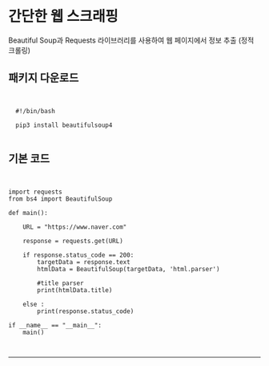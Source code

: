 간단한 웹 스크래핑
===

Beautiful Soup과 Requests 라이브러리를 사용하여 웹 페이지에서 정보 추출 (정적 크롤링)

## 패키지 다운로드

<pre><code>

  #!/bin/bash

  pip3 install beautifulsoup4
  
</code></pre>

## 기본 코드

<pre><code>

import requests
from bs4 import BeautifulSoup

def main():

    URL = "https://www.naver.com"

    response = requests.get(URL)

    if response.status_code == 200:
        targetData = response.text
        htmlData = BeautifulSoup(targetData, 'html.parser')

        #title parser
        print(htmlData.title)
        
    else : 
        print(response.status_code)

if __name__ == "__main__":
    main()

  
</code></pre>

---
